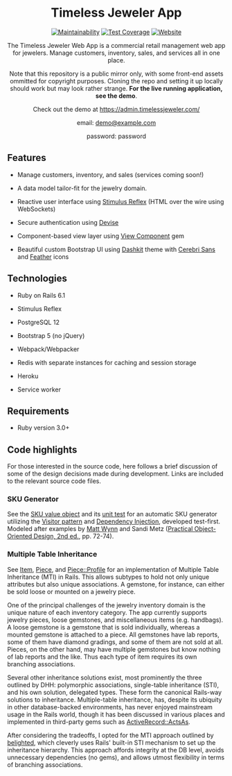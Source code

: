 <h1 align="center">Timeless Jeweler App</h1>
<div align="center">

  [![Maintainability](https://img.shields.io/codeclimate/maintainability/garrettmichaelgeorge/timeless_jeweler_public?logo=code-climate&style=for-the-badge)](https://codeclimate.com/github/garrettmichaelgeorge/timeless_jeweler_public/maintainability)
  [![Test Coverage](https://img.shields.io/codeclimate/coverage/garrettmichaelgeorge/timeless_jeweler_public?logo=code-climate&style=for-the-badge)](https://codeclimate.com/github/garrettmichaelgeorge/timeless_jeweler_public/test_coverage)
  [![Website](https://img.shields.io/website?down_color=red&style=for-the-badge&up_message=online&url=https%3A%2F%2Fadmin.timelessjeweler.com&logo=heroku)](https://admin.timelessjeweler.com)

  The Timeless Jeweler Web App is a commercial retail management web app for
  jewelers. Manage customers, inventory, sales, and services all in one place.

  Note that this repository is a public mirror only, with some front-end assets
  ommitted for copyright purposes. Cloning the repo and setting it up locally
  should work but may look rather strange. **For the live running application, see
  the demo**.

  Check out the demo at https://admin.timelessjeweler.com/

  email: demo@example.com

  password: password
</div>

## Features
* Manage customers, inventory, and sales (services coming soon!)

* A data model tailor-fit for the jewelry domain.

* Reactive user interface using [Stimulus Reflex](https://github.com/hopsoft/stimulus_reflex) (HTML over the wire using WebSockets)

* Secure authentication using [Devise](https://github.com/heartcombo/devise)

* Component-based view layer using [View Component](https://github.com/joelhawksley/view-component) gem

* Beautiful custom Bootstrap UI using [Dashkit](https://dashkit.goodthemes.co/) theme with [Cerebri Sans](https://www.myfonts.com/fonts/hanken-designco/cerebri-sans?tab=techSpecs) and [Feather](https://feathericons.com) icons

## Technologies
* Ruby on Rails 6.1

* Stimulus Reflex

* PostgreSQL 12

* Bootstrap 5 (no jQuery)

* Webpack/Webpacker

* Redis with separate instances for caching and session storage

* Heroku

* Service worker

## Requirements

* Ruby version 3.0+

## Code highlights

For those interested in the source code, here follows a brief discussion of some
of the design decisions made during development. Links are included to the
relevant source code files.

### SKU Generator

See the [SKU value
object](https://github.com/garrettmichaelgeorge/timeless_jeweler_public/blob/public/app/models/sku.rb)
and its [unit
test](https://github.com/garrettmichaelgeorge/timeless_jeweler_public/blob/public/test/models/sku_test.rb)
for an automatic SKU generator utilizing the [Visitor
pattern](https://refactoring.guru/design-patterns/visitor) and [Dependency
Injection](hh$ps://en.wikipedia.org/wiki/Dependency_injection), developed
test-first. Modeled after examples by [Matt
Wynn](https://youtu.be/CGN4RFkhH2M?t=1320) and Sandi Metz ([Practical Object-Oriented Design, 2nd ed.](https://www.poodr.com/), pp. 72-74).

### Multiple Table Inheritance
See 
[Item](https://github.com/garrettmichaelgeorge/timeless_jeweler_public/blob/public/app/models/item.rb),
[Piece](https://github.com/garrettmichaelgeorge/timeless_jeweler_public/blob/public/app/models/piece.rb),
and
[Piece::Profile](https://github.com/garrettmichaelgeorge/timeless_jeweler_public/blob/public/app/models/piece/profile.rb)
for an implementation of Multiple Table Inheritance (MTI) in Rails. This allows
subtypes to hold not only unique attributes but also unique associations. A
gemstone, for instance, can either be sold loose or mounted on a jewelry
piece.

One of the principal challenges of the jewelry inventory domain is the unique
nature of each inventory category. The app currently supports jewelry pieces,
loose gemstones, and miscellaneous items (e.g. handbags). A loose gemstone is a
gemstone that is sold individually, whereas a mounted gemstone is attached to a
piece. All gemstones have lab reports, some of them have diamond gradings, and
some of them are not sold at all. Pieces, on the other hand, may have multiple
gemstones but know nothing of lab reports and the like. Thus each type of item
requires its own branching associations.

Several other inheritance solutions exist, most prominently the three outlined
by DHH: polymorphic associations, single-table inheritance (STI), and his own
solution, delegated types. These form the canonical Rails-way solutions to
inheritance. Multiple-table inheritance, has, despite its ubiquity in other
database-backed environments, has never enjoyed mainstream usage in the Rails
world, though it has been discussed in various places and implemented in
third-party gems such as
[ActiveRecord::ActsAs](https://github.com/chaadow/active_record-acts_as).

After considering the tradeoffs, I opted for the MTI approach outlined by
[belighted](https://belighted.com/blog/implementing-multiple-table-inheritance-in-rails),
which cleverly uses Rails' built-in STI mechanism to set up the inheritance
hierarchy. This approach affords integrity at the DB level, avoids unnecessary
dependencies (no gems), and allows utmost flexibility in terms of branching
associations.
